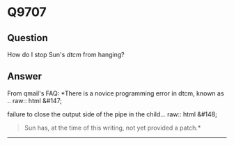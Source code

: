 Q9707
=====

Question
--------

How do I stop Sun's *dtcm* from hanging?

Answer
------

From qmail's FAQ: \*There is a novice programming error in dtcm, known
as .. raw:: html &\#147;

failure to close the output side of the pipe in the child... raw:: html
&\#148;

> Sun has, at the time of this writing, not yet provided a patch.\*

* * * * *
